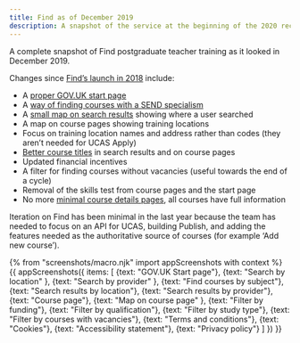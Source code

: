 ```yaml
---
title: Find as of December 2019
description: A snapshot of the service at the beginning of the 2020 recruitment cycle.
---
```

A complete snapshot of Find postgraduate teacher training as it looked in December 2019.

Changes since [Find’s launch in 2018](/find-teacher-training/live-launch) include:

* A [proper GOV.UK start page](https://www.gov.uk/find-postgraduate-teacher-training-courses)
* A [way of finding courses with a SEND specialism](/find-teacher-training/send-survey)
* A [small map on search results](/find-teacher-training/map-4) showing where a user searched
* A map on course pages showing training locations
* Focus on training location names and address rather than codes (they aren’t needed for UCAS Apply)
* [Better course titles](/find-teacher-training/tweaked-course-titles) in search results and on course pages
* Updated financial incentives
* A filter for finding courses without vacancies (useful towards the end of a cycle)
* Removal of the skills test from course pages and the start page
* No more [minimal course details pages](/find-teacher-training/live-launch#course-not-enriched), all courses have full information

Iteration on Find has been minimal in the last year because the team has needed to focus on an API for UCAS, building Publish, and adding the features needed as the authoritative source of courses (for example ‘Add new course’).

{% from "screenshots/macro.njk" import appScreenshots with context %}
{{ appScreenshots({
  items: [
    {text: "GOV.UK Start page"},
    {text: "Search by location" },
    {text: "Search by provider" },
    {text: "Find courses by subject"},
    {text: "Search results by location"},
    {text: "Search results by provider"},
    {text: "Course page"},
    {text: "Map on course page" },
    {text: "Filter by funding"},
    {text: "Filter by qualification"},
    {text: "Filter by study type"},
    {text: "Filter by courses with vacancies"},
    {text: "Terms and conditions"},
    {text: "Cookies"},
    {text: "Accessibility statement"},
    {text: "Privacy policy"}
  ]
}) }}
